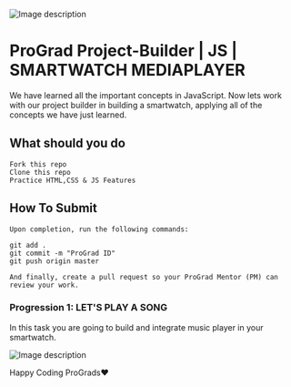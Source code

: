 ![Image description](https://i1.faceprep.in/ProGrad/prograd-logo.png)

# ProGrad Project-Builder | JS | SMARTWATCH MEDIAPLAYER

We have learned all the important concepts in JavaScript. Now lets work with our project builder in building a smartwatch, applying all of the concepts we have just learned.

## What should you do
```
Fork this repo
Clone this repo
Practice HTML,CSS & JS Features
```

## How To Submit
```
Upon completion, run the following commands:

git add .
git commit -m "ProGrad ID"
git push origin master

And finally, create a pull request so your ProGrad Mentor (PM) can review your work.
```

### Progression 1: LET'S PLAY A SONG
In this task you are going to build and integrate music player in your smartwatch.

![Image description](https://i1.faceprep.in/ProGrad/sm-4.PNG)

Happy Coding ProGrads❤️
